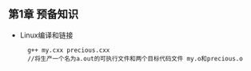 ## 第1章 预备知识
- Linux编译和链接

		g++ my.cxx precious.cxx
        //将生产一个名为a.out的可执行文件和两个目标代码文件 my.o和precious.o